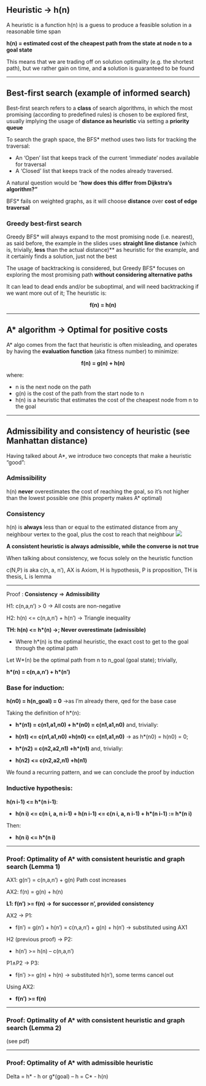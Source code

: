 ## Heuristic $\rightarrow$ h(n)

A heuristic is a function h(n) is a guess to produce a feasible solution in a reasonable time span

**h(n) = estimated cost of the cheapest path from the state at node n to a goal state**

This means that we are trading off on solution optimality (e.g. the shortest path), but we rather gain on time, and **a** solution is guaranteed to be found

-----------

## Best-first search (example of informed search)

Best-first search refers to a **class** of search algorithms, in which the most promising (according to predefined rules) is chosen to be explored first, usually implying the usage of **distance as heuristic** via setting a **priority queue**

To search the graph space, the BFS\* method uses two lists for tracking the traversal:

- An ‘Open’ list that keeps track of the current ‘immediate’ nodes available for traversal 
- A ‘Closed’ list that keeps track of the nodes already traversed. 

A natural question would be “**how does this differ from Dijkstra’s algorithm?”**

BFS\* fails on weighted graphs, as it will choose **distance** over **cost of edge traversal**

### Greedy best-first search

Greedy BFS\* will always expand to the most promising node (i.e. nearest), as said before, the example in the slides uses **straight line distance** (which is, trivially, **less** than the actual distance)** as heuristic for the example, and it certainly finds a solution, just not the best

The usage of backtracking is considered, but Greedy BFS\* focuses on exploring the most promising path **without considering alternative paths**

It can lead to dead ends and/or be suboptimal, and will need backtracking if we want more out of it; The heuristic is: 

<div align=center><b>f(n) = h(n)</b></div>

-----

## A\* algorithm $\rightarrow$ Optimal for positive costs

A\* algo comes from the fact that heuristic is often misleading, and operates by having the **evaluation function** (aka fitness number) to minimize:

<div align=center><b>f(n) = g(n) + h(n)</b></div>

where:

- n is the next node on the path
- g(n) is the cost of the path from the start node to n 
- h(n) is a heuristic that estimates the cost of the cheapest node from n to the goal

----------

## Admissibility and consistency of heuristic (see Manhattan distance)

Having talked about A\*, we introduce two concepts that make a heuristic “good”:

### Admissibility

h(n) **never** overestimates the cost of reaching the goal, so it’s not higher than the lowest possible one (this property makes A\* optimal)

### Consistency

h(n) is **always** less than or equal to the estimated distance from any neighbour vertex to the goal, plus the cost to reach that neighbour
![](1%203.png)

**A consistent heuristic is always admissible, while the converse is not true**

When talking about consistency, we focus solely on the heuristic function

c(N,P) is aka c(n, a, n’), AX is Axiom, H is hypothesis, P is proposition, TH is thesis, L is lemma

--------

Proof : **Consistency** ⇒ **Admissibility**

H1:	c(n,a,n’) > 0 $\rightarrow$ All costs are non-negative

H2:	h(n) <= c(n,a,n’) + h(n’) $\rightarrow$ Triangle inequality

**TH:	h(n) <= h\*(n) $\rightarrow$; Never overestimate (admissible)**

- Where h\*(n) is the optimal heuristic, the exact cost to get to the goal through the optimal path

Let W\*(n) be the optimal path from n to n\_goal (goal state); trivially, 

**h\*(n) = c(n,a,n’) + h\*(n’)** 

### Base for induction:

**h(n0) = h(n\_goal) = 0** $\rightarrow$as I’m already there, qed for the base case

Taking the definition of h\*(n): 

- **h\*(n1) = c(n1,a1,n0) + h\*(n0) = c(n1,a1,n0)** and, trivially:

- **h(n1) <= c(n1,a1,n0) +h(n0) <= c(n1,a1,n0)** $\rightarrow$ as h\*(n0) = h(n0) = 0; 

- **h\*(n2) = c(n2,a2,n1) +h\*(n1)** and, trivially:

- **h(n2) <= c(n2,a2,n1) +h(n1)**

We found a recurring pattern, and we can conclude the proof by induction

### Inductive hypothesis:

**h(n i-1) <= h\*(n i-1)**: 

- **h(n i) <= c(n i, a, n i-1) + h(n i-1) <= c(n i, a, n i-1) + h\*(n i-1) := h\*(n i)**

Then: 
- **h(n i) <= h\*(n i)**	

---------

### Proof: **Optimality of A\* with consistent heuristic and graph search (Lemma 1)**

AX1:	g(n’) = c(n,a,n’) + g(n)		Path cost increases

AX2:	f(n) = g(n) + h(n)			

**L1: 	f(n’) >= f(n) $\rightarrow$ for successor n’, provided consistency**

AX2 → P1: 	
- f(n’) = g(n’) + h(n’)
= c(n,a,n’) + g(n) + h(n’) $\rightarrow$ substituted using AX1

H2 (previous proof) → P2:	

- h(n’) >= h(n) – c(n,a,n’)

P1∧P2 → P3:	

- f(n’) >= g(n) + h(n)	$\rightarrow$ substituted h(n’), some terms cancel out

Using AX2:		

- **f(n’) >= f(n)**		

--------------

### Proof: **Optimality of A\* with consistent heuristic and graph search (Lemma 2)**

(see pdf)

-------------

### Proof: **Optimality of A\* with admissible heuristic**

Delta = h\* - h or g\*(goal) – h = C\* - h(n)
